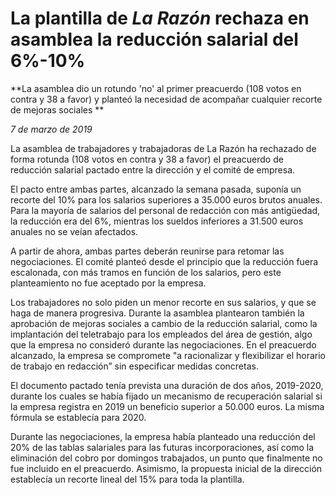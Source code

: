 # La plantilla de *La Razón* rechaza en asamblea la reducción salarial del 6%-10%

**La asamblea dio un rotundo 'no' al primer preacuerdo (108 votos en contra y 38 a favor) y planteó la necesidad de acompañar cualquier recorte de mejoras sociales **

*7 de marzo de 2019*

La asamblea de trabajadores y trabajadoras de La Razón ha rechazado de forma rotunda (108 votos en contra y 38 a favor) el preacuerdo de reducción salarial pactado entre la dirección y el comité de empresa.

El pacto entre ambas partes, alcanzado la semana pasada, suponía un recorte del 10% para los salarios superiores a 35.000 euros brutos anuales. Para la mayoría de salarios del personal de redacción con más antigüedad, la reducción era del 6%, mientras los sueldos inferiores a 31.500 euros anuales no se veían afectados.

A partir de ahora, ambas partes deberán reunirse para retomar las negociaciones. El comité planteó desde el principio que la reducción fuera escalonada, con más tramos en función de los salarios, pero este planteamiento no fue aceptado por la empresa.

Los trabajadores no solo piden un menor recorte en sus salarios, y que se haga de manera progresiva. Durante la asamblea plantearon también la aprobación de mejoras sociales a cambio de la reducción salarial, como la implantación del teletrabajo para los empleados del área de gestión, algo que la empresa no consideró durante las negociaciones. En el preacuerdo alcanzado, la empresa se compromete "a racionalizar y flexibilizar el horario de trabajo en redacción” sin especificar medidas concretas.

El documento pactado tenía prevista una duración de dos años, 2019-2020, durante los cuales se había fijado un mecanismo de recuperación salarial si la empresa registra en 2019 un beneficio superior a 50.000 euros. La misma fórmula se establecía para 2020.

Durante las negociaciones, la empresa había planteado una reducción del 20% de las tablas salariales para las futuras incorporaciones, así como la eliminación del cobro por domingos trabajados, un punto que finalmente no fue incluido en el preacuerdo. Asimismo, la propuesta inicial de la dirección establecía un recorte lineal del 15% para toda la plantilla.
